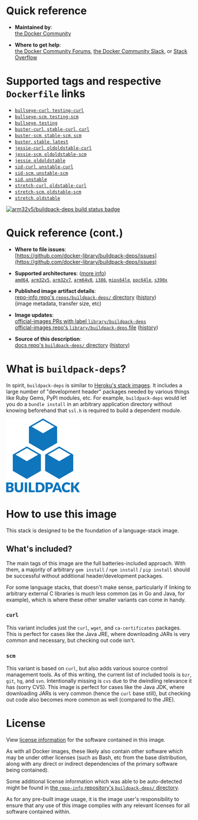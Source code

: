 <!--

********************************************************************************

WARNING:

    DO NOT EDIT "buildpack-deps/README.md"

    IT IS AUTO-GENERATED

    (from the other files in "buildpack-deps/" combined with a set of templates)

********************************************************************************

-->

# Quick reference

-	**Maintained by**:  
	[the Docker Community](https://github.com/docker-library/buildpack-deps)

-	**Where to get help**:  
	[the Docker Community Forums](https://forums.docker.com/), [the Docker Community Slack](http://dockr.ly/slack), or [Stack Overflow](https://stackoverflow.com/search?tab=newest&q=docker)

# Supported tags and respective `Dockerfile` links

-	[`bullseye-curl`, `testing-curl`](https://github.com/docker-library/buildpack-deps/blob/f84f6184d79f2cb7ab94c365ac4f47915e7ca2a8/debian/bullseye/curl/Dockerfile)
-	[`bullseye-scm`, `testing-scm`](https://github.com/docker-library/buildpack-deps/blob/f84f6184d79f2cb7ab94c365ac4f47915e7ca2a8/debian/bullseye/scm/Dockerfile)
-	[`bullseye`, `testing`](https://github.com/docker-library/buildpack-deps/blob/f84f6184d79f2cb7ab94c365ac4f47915e7ca2a8/debian/bullseye/Dockerfile)
-	[`buster-curl`, `stable-curl`, `curl`](https://github.com/docker-library/buildpack-deps/blob/f84f6184d79f2cb7ab94c365ac4f47915e7ca2a8/debian/buster/curl/Dockerfile)
-	[`buster-scm`, `stable-scm`, `scm`](https://github.com/docker-library/buildpack-deps/blob/f84f6184d79f2cb7ab94c365ac4f47915e7ca2a8/debian/buster/scm/Dockerfile)
-	[`buster`, `stable`, `latest`](https://github.com/docker-library/buildpack-deps/blob/f84f6184d79f2cb7ab94c365ac4f47915e7ca2a8/debian/buster/Dockerfile)
-	[`jessie-curl`, `oldoldstable-curl`](https://github.com/docker-library/buildpack-deps/blob/f84f6184d79f2cb7ab94c365ac4f47915e7ca2a8/debian/jessie/curl/Dockerfile)
-	[`jessie-scm`, `oldoldstable-scm`](https://github.com/docker-library/buildpack-deps/blob/f84f6184d79f2cb7ab94c365ac4f47915e7ca2a8/debian/jessie/scm/Dockerfile)
-	[`jessie`, `oldoldstable`](https://github.com/docker-library/buildpack-deps/blob/f84f6184d79f2cb7ab94c365ac4f47915e7ca2a8/debian/jessie/Dockerfile)
-	[`sid-curl`, `unstable-curl`](https://github.com/docker-library/buildpack-deps/blob/f84f6184d79f2cb7ab94c365ac4f47915e7ca2a8/debian/sid/curl/Dockerfile)
-	[`sid-scm`, `unstable-scm`](https://github.com/docker-library/buildpack-deps/blob/f84f6184d79f2cb7ab94c365ac4f47915e7ca2a8/debian/sid/scm/Dockerfile)
-	[`sid`, `unstable`](https://github.com/docker-library/buildpack-deps/blob/f84f6184d79f2cb7ab94c365ac4f47915e7ca2a8/debian/sid/Dockerfile)
-	[`stretch-curl`, `oldstable-curl`](https://github.com/docker-library/buildpack-deps/blob/f84f6184d79f2cb7ab94c365ac4f47915e7ca2a8/debian/stretch/curl/Dockerfile)
-	[`stretch-scm`, `oldstable-scm`](https://github.com/docker-library/buildpack-deps/blob/f84f6184d79f2cb7ab94c365ac4f47915e7ca2a8/debian/stretch/scm/Dockerfile)
-	[`stretch`, `oldstable`](https://github.com/docker-library/buildpack-deps/blob/f84f6184d79f2cb7ab94c365ac4f47915e7ca2a8/debian/stretch/Dockerfile)

[![arm32v5/buildpack-deps build status badge](https://img.shields.io/jenkins/s/https/doi-janky.infosiftr.net/job/multiarch/job/arm32v5/job/buildpack-deps.svg?label=arm32v5/buildpack-deps%20%20build%20job)](https://doi-janky.infosiftr.net/job/multiarch/job/arm32v5/job/buildpack-deps/)

# Quick reference (cont.)

-	**Where to file issues**:  
	[https://github.com/docker-library/buildpack-deps/issues](https://github.com/docker-library/buildpack-deps/issues)

-	**Supported architectures**: ([more info](https://github.com/docker-library/official-images#architectures-other-than-amd64))  
	[`amd64`](https://hub.docker.com/r/amd64/buildpack-deps/), [`arm32v5`](https://hub.docker.com/r/arm32v5/buildpack-deps/), [`arm32v7`](https://hub.docker.com/r/arm32v7/buildpack-deps/), [`arm64v8`](https://hub.docker.com/r/arm64v8/buildpack-deps/), [`i386`](https://hub.docker.com/r/i386/buildpack-deps/), [`mips64le`](https://hub.docker.com/r/mips64le/buildpack-deps/), [`ppc64le`](https://hub.docker.com/r/ppc64le/buildpack-deps/), [`s390x`](https://hub.docker.com/r/s390x/buildpack-deps/)

-	**Published image artifact details**:  
	[repo-info repo's `repos/buildpack-deps/` directory](https://github.com/docker-library/repo-info/blob/master/repos/buildpack-deps) ([history](https://github.com/docker-library/repo-info/commits/master/repos/buildpack-deps))  
	(image metadata, transfer size, etc)

-	**Image updates**:  
	[official-images PRs with label `library/buildpack-deps`](https://github.com/docker-library/official-images/pulls?q=label%3Alibrary%2Fbuildpack-deps)  
	[official-images repo's `library/buildpack-deps` file](https://github.com/docker-library/official-images/blob/master/library/buildpack-deps) ([history](https://github.com/docker-library/official-images/commits/master/library/buildpack-deps))

-	**Source of this description**:  
	[docs repo's `buildpack-deps/` directory](https://github.com/docker-library/docs/tree/master/buildpack-deps) ([history](https://github.com/docker-library/docs/commits/master/buildpack-deps))

# What is `buildpack-deps`?

In spirit, `buildpack-deps` is similar to [Heroku's stack images](https://github.com/heroku/stack-images/blob/master/bin/cedar.sh). It includes a large number of "development header" packages needed by various things like Ruby Gems, PyPI modules, etc. For example, `buildpack-deps` would let you do a `bundle install` in an arbitrary application directory without knowing beforehand that `ssl.h` is required to build a dependent module.

![logo](https://raw.githubusercontent.com/docker-library/docs/01c12653951b2fe592c1f93a13b4e289ada0e3a1/buildpack-deps/logo.png)

# How to use this image

This stack is designed to be the foundation of a language-stack image.

## What's included?

The main tags of this image are the full batteries-included approach. With them, a majority of arbitrary `gem install` / `npm install` / `pip install` should be successful without additional header/development packages.

For some language stacks, that doesn't make sense, particularly if linking to arbitrary external C libraries is much less common (as in Go and Java, for example), which is where these other smaller variants can come in handy.

### `curl`

This variant includes just the `curl`, `wget`, and `ca-certificates` packages. This is perfect for cases like the Java JRE, where downloading JARs is very common and necessary, but checking out code isn't.

### `scm`

This variant is based on `curl`, but also adds various source control management tools. As of this writing, the current list of included tools is `bzr`, `git`, `hg`, and `svn`. Intentionally missing is `cvs` due to the dwindling relevance it has (sorry CVS). This image is perfect for cases like the Java JDK, where downloading JARs is very common (hence the `curl` base still), but checking out code also becomes more common as well (compared to the JRE).

# License

View [license information](https://www.debian.org/social_contract#guidelines) for the software contained in this image.

As with all Docker images, these likely also contain other software which may be under other licenses (such as Bash, etc from the base distribution, along with any direct or indirect dependencies of the primary software being contained).

Some additional license information which was able to be auto-detected might be found in [the `repo-info` repository's `buildpack-deps/` directory](https://github.com/docker-library/repo-info/tree/master/repos/buildpack-deps).

As for any pre-built image usage, it is the image user's responsibility to ensure that any use of this image complies with any relevant licenses for all software contained within.
